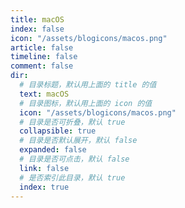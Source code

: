 ```yaml
---
title: macOS
index: false
icon: "/assets/blogicons/macos.png"
article: false
timeline: false
comment: false
dir:
  # 目录标题，默认用上面的 title 的值
  text: macOS
  # 目录图标，默认用上面的 icon 的值
  icon: "/assets/blogicons/macos.png"
  # 目录是否可折叠，默认 true
  collapsible: true
  # 目录是否默认展开，默认 false
  expanded: false
  # 目录是否可点击，默认 false
  link: false
  # 是否索引此目录，默认 true
  index: true
---
```


<div class="catalog-display-container">
  <Catalog hideHeading />
</div>
